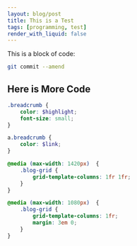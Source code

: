 ```yaml
---
layout: blog/post
title: This is a Test
tags: [programming, test]
render_with_liquid: false
---
```


This is a block of code:

```bash
git commit --amend
```

## Here is More Code

```scss
.breadcrumb {
    color: $highlight;
    font-size: small;
}

a.breadcrumb {
    color: $link;
}

@media (max-width: 1420px)  {
    .blog-grid {
        grid-template-columns: 1fr 1fr;
    }
}

@media (max-width: 1080px)  {
    .blog-grid {
        grid-template-columns: 1fr;
        margin: 3em 0;
    }
}
```
